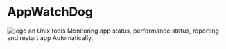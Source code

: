 # AppWatchDog
![logo](http://linuxbar.org/wp-content/uploads/2018/01/watchdog.jpg)
an Unix tools Monitoring app status, performance status, reporting and restart app Automatically.
